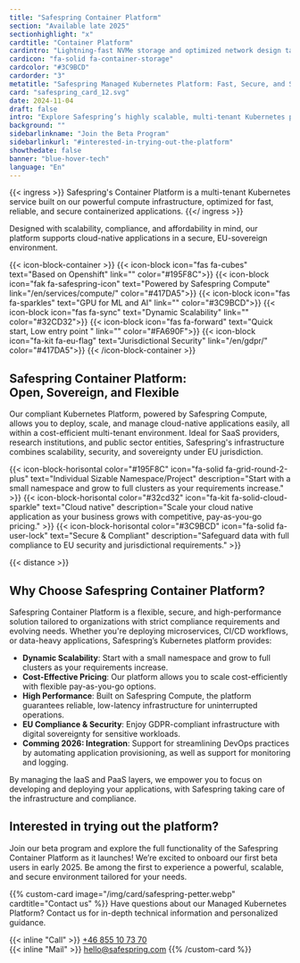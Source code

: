 ```yaml
---
title: "Safespring Container Platform"
section: "Available late 2025"
sectionhighlight: "x"
cardtitle: "Container Platform"
cardintro: "Lightning-fast NVMe storage and optimized network design tailored for containers."
cardicon: "fa-solid fa-container-storage"
cardcolor: "#3C9BCD"
cardorder: "3"
metatitle: "Safespring Managed Kubernetes Platform: Fast, Secure, and Scalable Cloud Solutions"
card: "safespring_card_12.svg"
date: 2024-11-04
draft: false
intro: "Explore Safespring’s highly scalable, multi-tenant Kubernetes platform, designed for SaaS, research, and public sector organizations needing cost-effective, high-performance container management with EU-based security and compliance."
background: ""
sidebarlinkname: "Join the Beta Program"
sidebarlinkurl: "#interested-in-trying-out-the-platform"
showthedate: false
banner: "blue-hover-tech"
language: "En"
---
```


{{< ingress >}}
    Safespring's Container Platform is a multi-tenant Kubernetes service built on our powerful compute infrastructure, optimized for fast, reliable, and secure containerized applications. 
{{</ ingress >}}

Designed with scalability, compliance, and affordability in mind, our platform supports cloud-native applications in a secure, EU-sovereign environment.

{{< icon-block-container >}}
    {{< icon-block icon="fas fa-cubes" text="Based on Openshift" link="" color="#195F8C">}}
    {{< icon-block icon="fak fa-safespring-icon" text="Powered by Safespring Compute" link="/en/services/compute/" color="#417DA5">}}
    {{< icon-block icon="fas fa-sparkles" text="GPU for ML and AI" link="" color="#3C9BCD">}}
    {{< icon-block icon="fas fa-sync" text="Dynamic Scalability" link="" color="#32CD32">}}
    {{< icon-block icon="fas fa-forward" text="Quick start, Low entry point " link="" color="#FA690F">}}
    {{< icon-block icon="fa-kit fa-eu-flag" text="Jurisdictional Security" link="/en/gdpr/" color="#417DA5">}}
{{< /icon-block-container >}}

## Safespring Container Platform: <br>Open, Sovereign, and Flexible

Our compliant Kubernetes Platform, powered by Safespring Compute, allows you to deploy, scale, and manage cloud-native applications easily, all within a cost-efficient multi-tenant environment. Ideal for SaaS providers, research institutions, and public sector entities, Safespring's infrastructure combines scalability, security, and sovereignty under EU jurisdiction.

{{< icon-block-horisontal color="#195F8C" icon="fa-solid fa-grid-round-2-plus" text="Individual Sizable Namespace/Project" description="Start with a small namespace and grow to full clusters as your requirements increase." >}}
{{< icon-block-horisontal color="#32cd32" icon="fa-kit fa-solid-cloud-sparkle" text="Cloud native" description="Scale your cloud native application as your business grows with competitive, pay-as-you-go pricing." >}}
{{< icon-block-horisontal color="#3C9BCD" icon="fa-solid fa-user-lock" text="Secure & Compliant" description="Safeguard data with full compliance to EU security and jurisdictional requirements." >}}

{{< distance >}}

## Why Choose Safespring Container Platform?

Safespring Container Platform is a flexible, secure, and high-performance solution tailored to organizations with strict compliance requirements and evolving needs. Whether you're deploying microservices, CI/CD workflows, or data-heavy applications, Safespring’s Kubernetes platform provides:

- **Dynamic Scalability**: Start with a small namespace and grow to full clusters as your requirements increase.
- **Cost-Effective Pricing**: Our platform allows you to scale cost-efficiently with flexible pay-as-you-go options.
- **High Performance**: Built on Safespring Compute, the platform guarantees reliable, low-latency infrastructure for uninterrupted operations.
- **EU Compliance & Security**: Enjoy GDPR-compliant infrastructure with digital sovereignty for sensitive workloads.
- **Comming 2026: Integration**: Support for streamlining DevOps practices by automating application provisioning, as well as support for monitoring and logging.

By managing the IaaS and PaaS layers, we empower you to focus on developing and deploying your applications, with Safespring taking care of the infrastructure and compliance.


## Interested in trying out the platform?

Join our beta program and explore the full functionality of the Safespring Container Platform as it launches! We’re excited to onboard our first beta users in early 2025. Be among the first to experience a powerful, scalable, and secure environment tailored for your needs.

{{% custom-card image="/img/card/safespring-petter.webp" cardtitle="Contact us" %}}
Have questions about our Managed Kubernetes Platform? Contact us for in-depth technical information and personalized guidance.

{{< inline "Call" >}} [+46 855 10 73 70](tel:+46855107370)  
{{< inline "Mail" >}} [hello@safespring.com](mailto:hello@safespring.com)
{{% /custom-card %}}